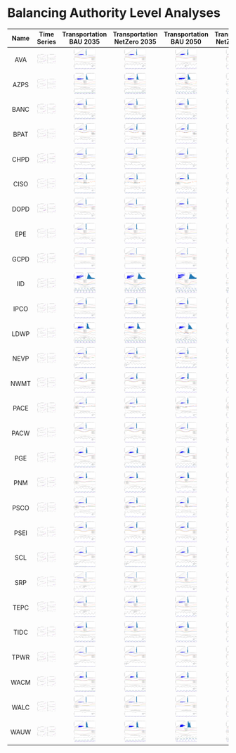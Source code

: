 # Balancing Authority Level Analyses
>
| Name | Time Series | Transportation BAU 2035 | Transportation NetZero 2035 | Transportation BAU 2050 | Transportation NetZero 2050 |
| :-: | :-: | :-: | :-: | :-: | :-: |
| AVA  | <img src="figures/BAs/BA_Load_Projections_AVA.png" width="50">  | <img src="figures/BAs/AVA_BAU_Trans_2035.png" width="50">  | <img src="figures/BAs/AVA_NetZero_Trans_2035.png" width="50">  | <img src="figures/BAs/AVA_BAU_Trans_2050.png" width="50">  | <img src="figures/BAs/AVA_NetZero_Trans_2050.png" width="50">  | 
| AZPS | <img src="figures/BAs/BA_Load_Projections_AZPS.png" width="50"> | <img src="figures/BAs/AZPS_BAU_Trans_2035.png" width="50"> | <img src="figures/BAs/AZPS_NetZero_Trans_2035.png" width="50"> | <img src="figures/BAs/AZPS_BAU_Trans_2050.png" width="50"> | <img src="figures/BAs/AZPS_NetZero_Trans_2050.png" width="50"> |
| BANC | <img src="figures/BAs/BA_Load_Projections_BANC.png" width="50"> | <img src="figures/BAs/BANC_BAU_Trans_2035.png" width="50"> | <img src="figures/BAs/BANC_NetZero_Trans_2035.png" width="50"> | <img src="figures/BAs/BANC_BAU_Trans_2050.png" width="50"> | <img src="figures/BAs/BANC_NetZero_Trans_2050.png" width="50"> |
| BPAT | <img src="figures/BAs/BA_Load_Projections_BPAT.png" width="50"> | <img src="figures/BAs/BPAT_BAU_Trans_2035.png" width="50"> | <img src="figures/BAs/BPAT_NetZero_Trans_2035.png" width="50"> | <img src="figures/BAs/BPAT_BAU_Trans_2050.png" width="50"> | <img src="figures/BAs/BPAT_NetZero_Trans_2050.png" width="50"> |
| CHPD | <img src="figures/BAs/BA_Load_Projections_CHPD.png" width="50"> | <img src="figures/BAs/CHPD_BAU_Trans_2035.png" width="50"> | <img src="figures/BAs/CHPD_NetZero_Trans_2035.png" width="50"> | <img src="figures/BAs/CHPD_BAU_Trans_2050.png" width="50"> | <img src="figures/BAs/CHPD_NetZero_Trans_2050.png" width="50"> |
| CISO | <img src="figures/BAs/BA_Load_Projections_CISO.png" width="50"> | <img src="figures/BAs/CISO_BAU_Trans_2035.png" width="50"> | <img src="figures/BAs/CISO_NetZero_Trans_2035.png" width="50"> | <img src="figures/BAs/CISO_BAU_Trans_2050.png" width="50"> | <img src="figures/BAs/CISO_NetZero_Trans_2050.png" width="50"> |
| DOPD | <img src="figures/BAs/BA_Load_Projections_DOPD.png" width="50"> | <img src="figures/BAs/DOPD_BAU_Trans_2035.png" width="50"> | <img src="figures/BAs/DOPD_NetZero_Trans_2035.png" width="50"> | <img src="figures/BAs/DOPD_BAU_Trans_2050.png" width="50"> | <img src="figures/BAs/DOPD_NetZero_Trans_2050.png" width="50"> |
| EPE  | <img src="figures/BAs/BA_Load_Projections_EPE.png" width="50">  | <img src="figures/BAs/EPE_BAU_Trans_2035.png" width="50">  | <img src="figures/BAs/EPE_NetZero_Trans_2035.png" width="50">  | <img src="figures/BAs/EPE_BAU_Trans_2050.png" width="50">  | <img src="figures/BAs/EPE_NetZero_Trans_2050.png" width="50">  |
| GCPD | <img src="figures/BAs/BA_Load_Projections_GCPD.png" width="50"> | <img src="figures/BAs/GCPD_BAU_Trans_2035.png" width="50"> | <img src="figures/BAs/GCPD_NetZero_Trans_2035.png" width="50"> | <img src="figures/BAs/GCPD_BAU_Trans_2050.png" width="50"> | <img src="figures/BAs/GCPD_NetZero_Trans_2050.png" width="50"> |
| IID  | <img src="figures/BAs/BA_Load_Projections_IID.png" width="50">  | <img src="figures/BAs/IID_BAU_Trans_2035.png" width="50">  | <img src="figures/BAs/IID_NetZero_Trans_2035.png" width="50">  | <img src="figures/BAs/IID_BAU_Trans_2050.png" width="50">  | <img src="figures/BAs/IID_NetZero_Trans_2050.png" width="50">  |
| IPCO | <img src="figures/BAs/BA_Load_Projections_IPCO.png" width="50"> | <img src="figures/BAs/IPCO_BAU_Trans_2035.png" width="50"> | <img src="figures/BAs/IPCO_NetZero_Trans_2035.png" width="50"> | <img src="figures/BAs/IPCO_BAU_Trans_2050.png" width="50"> | <img src="figures/BAs/IPCO_NetZero_Trans_2050.png" width="50"> |
| LDWP | <img src="figures/BAs/BA_Load_Projections_LDWP.png" width="50"> | <img src="figures/BAs/LDWP_BAU_Trans_2035.png" width="50"> | <img src="figures/BAs/LDWP_NetZero_Trans_2035.png" width="50"> | <img src="figures/BAs/LDWP_BAU_Trans_2050.png" width="50"> | <img src="figures/BAs/LDWP_NetZero_Trans_2050.png" width="50"> |
| NEVP | <img src="figures/BAs/BA_Load_Projections_NEVP.png" width="50"> | <img src="figures/BAs/NEVP_BAU_Trans_2035.png" width="50"> | <img src="figures/BAs/NEVP_NetZero_Trans_2035.png" width="50"> | <img src="figures/BAs/NEVP_BAU_Trans_2050.png" width="50"> | <img src="figures/BAs/NEVP_NetZero_Trans_2050.png" width="50"> |
| NWMT | <img src="figures/BAs/BA_Load_Projections_NWMT.png" width="50"> | <img src="figures/BAs/NWMT_BAU_Trans_2035.png" width="50"> | <img src="figures/BAs/NWMT_NetZero_Trans_2035.png" width="50"> | <img src="figures/BAs/NWMT_BAU_Trans_2050.png" width="50"> | <img src="figures/BAs/NWMT_NetZero_Trans_2050.png" width="50"> |
| PACE | <img src="figures/BAs/BA_Load_Projections_PACE.png" width="50"> | <img src="figures/BAs/PACE_BAU_Trans_2035.png" width="50"> | <img src="figures/BAs/PACE_NetZero_Trans_2035.png" width="50"> | <img src="figures/BAs/PACE_BAU_Trans_2050.png" width="50"> | <img src="figures/BAs/PACE_NetZero_Trans_2050.png" width="50"> |
| PACW | <img src="figures/BAs/BA_Load_Projections_PACW.png" width="50"> | <img src="figures/BAs/PACW_BAU_Trans_2035.png" width="50"> | <img src="figures/BAs/PACW_NetZero_Trans_2035.png" width="50"> | <img src="figures/BAs/PACW_BAU_Trans_2050.png" width="50"> | <img src="figures/BAs/PACW_NetZero_Trans_2050.png" width="50"> |
| PGE  | <img src="figures/BAs/BA_Load_Projections_PGE.png" width="50">  | <img src="figures/BAs/PGE_BAU_Trans_2035.png" width="50">  | <img src="figures/BAs/PGE_NetZero_Trans_2035.png" width="50">  | <img src="figures/BAs/PGE_BAU_Trans_2050.png" width="50">  | <img src="figures/BAs/PGE_NetZero_Trans_2050.png" width="50">  |
| PNM  | <img src="figures/BAs/BA_Load_Projections_PNM.png" width="50">  | <img src="figures/BAs/PNM_BAU_Trans_2035.png" width="50">  | <img src="figures/BAs/PNM_NetZero_Trans_2035.png" width="50">  | <img src="figures/BAs/PNM_BAU_Trans_2050.png" width="50">  | <img src="figures/BAs/PNM_NetZero_Trans_2050.png" width="50">  |
| PSCO | <img src="figures/BAs/BA_Load_Projections_PSCO.png" width="50"> | <img src="figures/BAs/PSCO_BAU_Trans_2035.png" width="50"> | <img src="figures/BAs/PSCO_NetZero_Trans_2035.png" width="50"> | <img src="figures/BAs/PSCO_BAU_Trans_2050.png" width="50"> | <img src="figures/BAs/PSCO_NetZero_Trans_2050.png" width="50"> |
| PSEI | <img src="figures/BAs/BA_Load_Projections_PSEI.png" width="50"> | <img src="figures/BAs/PSEI_BAU_Trans_2035.png" width="50"> | <img src="figures/BAs/PSEI_NetZero_Trans_2035.png" width="50"> | <img src="figures/BAs/PSEI_BAU_Trans_2050.png" width="50"> | <img src="figures/BAs/PSEI_NetZero_Trans_2050.png" width="50"> |
| SCL  | <img src="figures/BAs/BA_Load_Projections_SCL.png" width="50">  | <img src="figures/BAs/SCL_BAU_Trans_2035.png" width="50">  | <img src="figures/BAs/SCL_NetZero_Trans_2035.png" width="50">  | <img src="figures/BAs/SCL_BAU_Trans_2050.png" width="50">  | <img src="figures/BAs/SCL_NetZero_Trans_2050.png" width="50">  |
| SRP  | <img src="figures/BAs/BA_Load_Projections_SRP.png" width="50">  | <img src="figures/BAs/SRP_BAU_Trans_2035.png" width="50">  | <img src="figures/BAs/SRP_NetZero_Trans_2035.png" width="50">  | <img src="figures/BAs/SRP_BAU_Trans_2050.png" width="50">  | <img src="figures/BAs/SRP_NetZero_Trans_2050.png" width="50">  |
| TEPC | <img src="figures/BAs/BA_Load_Projections_TEPC.png" width="50"> | <img src="figures/BAs/TEPC_BAU_Trans_2035.png" width="50"> | <img src="figures/BAs/TEPC_NetZero_Trans_2035.png" width="50"> | <img src="figures/BAs/TEPC_BAU_Trans_2050.png" width="50"> | <img src="figures/BAs/TEPC_NetZero_Trans_2050.png" width="50"> |
| TIDC | <img src="figures/BAs/BA_Load_Projections_TIDC.png" width="50"> | <img src="figures/BAs/TIDC_BAU_Trans_2035.png" width="50"> | <img src="figures/BAs/TIDC_NetZero_Trans_2035.png" width="50"> | <img src="figures/BAs/TIDC_BAU_Trans_2050.png" width="50"> | <img src="figures/BAs/TIDC_NetZero_Trans_2050.png" width="50"> |
| TPWR | <img src="figures/BAs/BA_Load_Projections_TPWR.png" width="50"> | <img src="figures/BAs/TPWR_BAU_Trans_2035.png" width="50"> | <img src="figures/BAs/TPWR_NetZero_Trans_2035.png" width="50"> | <img src="figures/BAs/TPWR_BAU_Trans_2050.png" width="50"> | <img src="figures/BAs/TPWR_NetZero_Trans_2050.png" width="50"> |
| WACM | <img src="figures/BAs/BA_Load_Projections_WACM.png" width="50"> | <img src="figures/BAs/WACM_BAU_Trans_2035.png" width="50"> | <img src="figures/BAs/WACM_NetZero_Trans_2035.png" width="50"> | <img src="figures/BAs/WACM_BAU_Trans_2050.png" width="50"> | <img src="figures/BAs/WACM_NetZero_Trans_2050.png" width="50"> |
| WALC | <img src="figures/BAs/BA_Load_Projections_WALC.png" width="50"> | <img src="figures/BAs/WALC_BAU_Trans_2035.png" width="50"> | <img src="figures/BAs/WALC_NetZero_Trans_2035.png" width="50"> | <img src="figures/BAs/WALC_BAU_Trans_2050.png" width="50"> | <img src="figures/BAs/WALC_NetZero_Trans_2050.png" width="50"> |
| WAUW | <img src="figures/BAs/BA_Load_Projections_WAUW.png" width="50"> | <img src="figures/BAs/WAUW_BAU_Trans_2035.png" width="50"> | <img src="figures/BAs/WAUW_NetZero_Trans_2035.png" width="50"> | <img src="figures/BAs/WAUW_BAU_Trans_2050.png" width="50"> | <img src="figures/BAs/WAUW_NetZero_Trans_2050.png" width="50"> |
